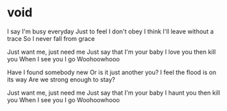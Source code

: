 # void
I say I'm busy everyday
Just to feel I don't obey
I think I'll leave without a trace
So I never fall from grace

Just want me, just need me
Just say that I'm your baby
I love you then kill you
When I see you I go
Woohoowhooo

Have I found somebody new
Or is it just another you?
I feel the flood is on its way
Are we strong enough to stay?

Just want me, just need me
Just say that I'm your baby
I haunt you then kill you
When I see you I go
Woohoowhooo


